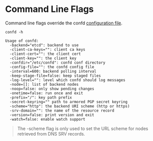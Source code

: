 # Command Line Flags

Command line flags override the confd [configuration file](configuration-guide.md).

```
confd -h
```

```Text
Usage of confd:
  -backend="etcd": backend to use
  -client-ca-keys="": client ca keys
  -client-cert="": the client cert
  -client-key="": the client key
  -confdir="/etc/confd": confd conf directory
  -config-file="": the confd config file
  -interval=600: backend polling interval
  -keep-stage-file=false: keep staged files
  -log-level="": level which confd should log messages
  -node=[]: list of backend nodes
  -noop=false: only show pending changes
  -onetime=false: run once and exit
  -prefix="/": key path prefix
  -secret-keyring="" path to armored PGP secret keyring
  -scheme="http": the backend URI scheme (http or https)
  -srv-domain="": the name of the resource record
  -version=false: print version and exit
  -watch=false: enable watch support
```

> The -scheme flag is only used to set the URL scheme for nodes retrieved from DNS SRV records.
